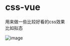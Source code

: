 # css-vue
用来做一些比较好看的css效果  
比如拟态  
  
![image](https://user-images.githubusercontent.com/51162958/156878004-1cb2b0de-5b0e-4ee2-85aa-8c4e1fcc4775.png)
